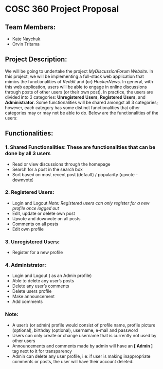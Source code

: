 # COSC 360 Project Proposal

## Team Members:
- Kate Naychuk
- Orvin Tritama

## Project Description:
We will be going to undertake the project *MyDiscussionForum Website*. In this project, we will be implementing a full-stack web application that mimics the functionalities of *Reddit* and (or) *HackerNews*. In general, with this web application, users will be able to engage in online discussions through posts of other users (or their own post). In practice, the users are divided into 3 categories: **Unregistered Users**, **Registered Users**, and **Administrator**. Some functionalities will be shared amongst all 3 categories; however, each category has some distinct functionalities that other categories may or may not be able to do. Below are the functionalities of the users: 

## Functionalities:
### 1. Shared Functionalities: These are functionalities that can be done by all 3 users
- Read or view discussions through the homepage
- Search for a post in the search box
- Sort based on most recent post (default) / popularity (upvote - downvote)

### 2. Registered Users:
- Login and Logout
*Note: Registered users can only register for a new profile once logged out* 
- Edit, update or delete own post
- Upvote and downvote on all posts
- Comments on all posts
- Edit own profile 

### 3. Unregistered Users:
- Register for a new profile

### 4. Administrator:
- Login and Logout ( as an Admin profile)
- Able to delete any user’s posts
- Delete any user’s comments
- Delete users profile
- Make announcement 
- Add comments 

### Note: 
- A user’s (or admin) profile would consist of profile name, profile picture (optional), birthday (optional), username, e-mail and password
- Users can only create or change username that is currently not used by other users
- Announcements and comments made by admin will have an **[ Admin ]** tag next to it for transparency
- Admin can delete any user profile, i.e: if user is making inappropriate comments or posts, the user will have their account deleted.
